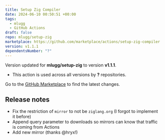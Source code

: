 ```yaml
---
title: Setup Zig Compiler
date: 2024-06-10 00:50:51 +00:00
tags:
  - mlugg
  - GitHub Actions
draft: false
repo: mlugg/setup-zig
marketplace: https://github.com/marketplace/actions/setup-zig-compiler
version: v1.1.1
dependentsNumber: "?"
---
```



Version updated for **mlugg/setup-zig** to version **v1.1.1**.
- This action is used across all versions by **?** repositories.

Go to the [GitHub Marketplace](https://github.com/marketplace/actions/setup-zig-compiler) to find the latest changes.

## Release notes

* Fix the restriction of `mirror` to not be `ziglang.org` (I forgot to implement it before)
* Append query parameter to downloads so mirrors can know that traffic is coming from Actions
* Add new mirror (thanks @hryx!)
